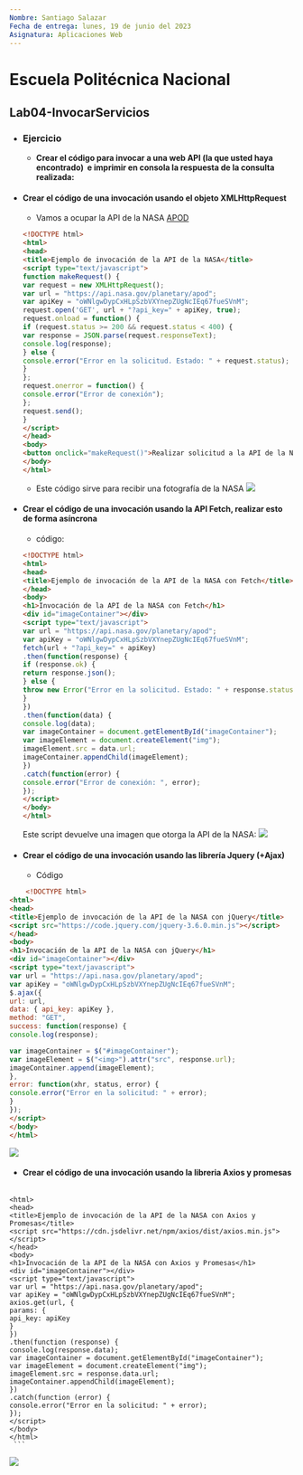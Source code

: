 ```yaml
---
Nombre: Santiago Salazar
Fecha de entrega: lunes, 19 de junio del 2023
Asignatura: Aplicaciones Web 
---
```

# Escuela Politécnica Nacional
## Lab04-InvocarServicios
- ### Ejercicio
	- **Crear el código para invocar a una web API (la que usted haya encontrado)  e imprimir en consola la respuesta de la consulta realizada:**
- #### Crear el código de una invocación usando el objeto XMLHttpRequest
	- Vamos a ocupar la API de la NASA [APOD](https://github.com/nasa/apod-api)
	```html
	<!DOCTYPE html>
	<html>
	<head>
	<title>Ejemplo de invocación de la API de la NASA</title>
	<script type="text/javascript">
	function makeRequest() {
	var request = new XMLHttpRequest();
	var url = "https://api.nasa.gov/planetary/apod";
	var apiKey = "oWNlgwDypCxHLpSzbVXYnepZUgNcIEq67fueSVnM";
	request.open('GET', url + "?api_key=" + apiKey, true);
	request.onload = function() {
	if (request.status >= 200 && request.status < 400) {
	var response = JSON.parse(request.responseText);
	console.log(response);
	} else {
	console.error("Error en la solicitud. Estado: " + request.status);
	}
	};
	request.onerror = function() {
	console.error("Error de conexión");
	};
	request.send();
	}
	</script>
	</head>
	<body>
	<button onclick="makeRequest()">Realizar solicitud a la API de la NASA</button>
	</body>
	</html>
	```
	- Este código sirve para recibir una fotografía de la NASA
	![](Pasted%20image%2020230619160424.png)
- #### Crear el código de una invocación usando la API Fetch, realizar esto de forma asíncrona
	- código:
	```html
	<!DOCTYPE html>
	<html>
	<head>
	<title>Ejemplo de invocación de la API de la NASA con Fetch</title>
	</head>
	<body>
	<h1>Invocación de la API de la NASA con Fetch</h1>
	<div id="imageContainer"></div>
	<script type="text/javascript">
	var url = "https://api.nasa.gov/planetary/apod";
	var apiKey = "oWNlgwDypCxHLpSzbVXYnepZUgNcIEq67fueSVnM";
	fetch(url + "?api_key=" + apiKey)
	.then(function(response) {
	if (response.ok) {
	return response.json();
	} else {
	throw new Error("Error en la solicitud. Estado: " + response.status);
	}
	})
	.then(function(data) {
	console.log(data);
	var imageContainer = document.getElementById("imageContainer");
	var imageElement = document.createElement("img");
	imageElement.src = data.url;
	imageContainer.appendChild(imageElement);
	})
	.catch(function(error) {
	console.error("Error de conexión: ", error);
	});
	</script>
	</body>
	</html>
	```
	Este script devuelve una imagen que otorga la API de la NASA:
	![](Pasted%20image%2020230619163514.png)
- #### Crear el código de una invocación usando las librería Jquery (+Ajax)
	- Código
```html
	<!DOCTYPE html>
<html>
<head>
<title>Ejemplo de invocación de la API de la NASA con jQuery</title>
<script src="https://code.jquery.com/jquery-3.6.0.min.js"></script>
</head>
<body>
<h1>Invocación de la API de la NASA con jQuery</h1>
<div id="imageContainer"></div>
<script type="text/javascript">
var url = "https://api.nasa.gov/planetary/apod";
var apiKey = "oWNlgwDypCxHLpSzbVXYnepZUgNcIEq67fueSVnM";
$.ajax({
url: url,
data: { api_key: apiKey },
method: "GET",
success: function(response) {
console.log(response);

var imageContainer = $("#imageContainer");
var imageElement = $("<img>").attr("src", response.url);
imageContainer.append(imageElement);
},
error: function(xhr, status, error) {
console.error("Error en la solicitud: " + error);
}
});
</script>
</body>
</html>
```

![](Pasted%20image%2020230619165321.png)
	
- #### Crear el código de una invocación usando la libreria Axios y promesas
	```html
<!DOCTYPE html>
	<html>
	<head>
	<title>Ejemplo de invocación de la API de la NASA con Axios y Promesas</title>
	<script src="https://cdn.jsdelivr.net/npm/axios/dist/axios.min.js"></script>
	</head>
	<body>
	<h1>Invocación de la API de la NASA con Axios y Promesas</h1>
	<div id="imageContainer"></div>
	<script type="text/javascript">
	var url = "https://api.nasa.gov/planetary/apod";
	var apiKey = "oWNlgwDypCxHLpSzbVXYnepZUgNcIEq67fueSVnM";
	axios.get(url, {
	params: {
	api_key: apiKey
	}
	})
	.then(function (response) {
	console.log(response.data);
	var imageContainer = document.getElementById("imageContainer");
	var imageElement = document.createElement("img");
	imageElement.src = response.data.url;
	imageContainer.appendChild(imageElement);
	})
	.catch(function (error) {
	console.error("Error en la solicitud: " + error);
	});
	</script>
	</body>
	</html>
	 ```

![](Pasted%20image%2020230619173304.png)